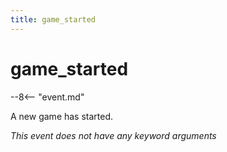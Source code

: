 ```yaml
---
title: game_started
---
```


# game_started


--8<-- "event.md"

A new game has started.

*This event does not have any keyword arguments*
